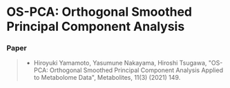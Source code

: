 OS-PCA: Orthogonal Smoothed Principal Component Analysis
================

### Paper

>   - Hiroyuki Yamamoto, Yasumune Nakayama, Hiroshi Tsugawa, "OS-PCA: Orthogonal Smoothed Principal Component Analysis Applied to Metabolome Data", Metabolites, 11(3) (2021) 149.
